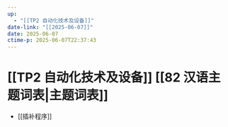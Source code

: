 ```yaml
---
up:
  - "[[TP2 自动化技术及设备]]"
date-link: "[[2025-06-07]]"
date: 2025-06-07
ctime-p: 2025-06-07T22:37:43
---
```


# [[TP2 自动化技术及设备]] [[82 汉语主题词表|主题词表]]

- [[插补程序]]
